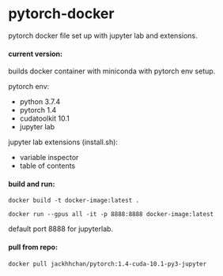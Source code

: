# pytorch-docker
pytorch docker file set up with jupyter lab and extensions.

#### current version:
builds docker container with miniconda with pytorch env setup.

pytorch env:
- python 3.7.4
- pytorch 1.4
- cudatoolkit 10.1
- jupyter lab

jupyter lab extensions (install.sh):
- variable inspector
- table of contents


#### build and run:
`docker build -t docker-image:latest .`

`docker run --gpus all -it -p 8888:8888 docker-image:latest`

default port 8888 for jupyterlab.

#### pull from repo:
`docker pull jackhhchan/pytorch:1.4-cuda-10.1-py3-jupyter`

